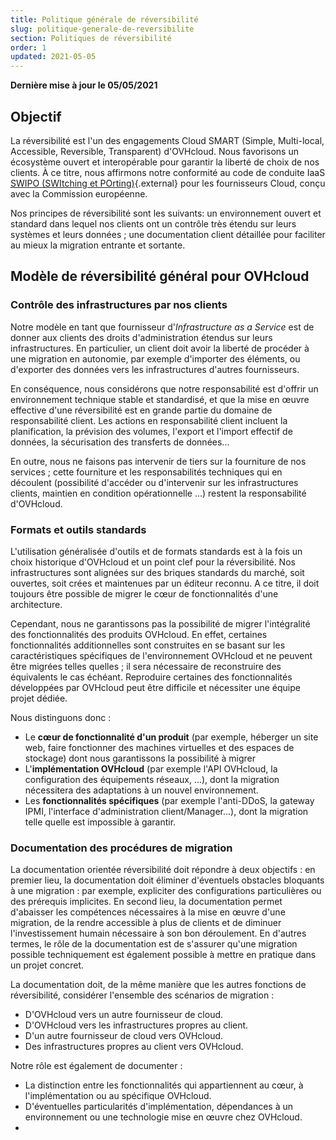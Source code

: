 ```yaml
---
title: Politique générale de réversibilité
slug: politique-generale-de-reversibilite
section: Politiques de réversibilité
order: 1
updated: 2021-05-05
---
```


**Dernière mise à jour le 05/05/2021**

## Objectif

La réversibilité est l'un des engagements Cloud SMART (Simple, Multi-local, Accessible, Reversible, Transparent) d'OVHcloud. Nous favorisons un écosystème ouvert et interopérable pour garantir la liberté de choix de nos clients. À ce titre, nous affirmons notre conformité au code de conduite IaaS [SWIPO (SWItching et POrting)](https://swipo.eu/download-section/copyrighted-downloads/){.external} pour les fournisseurs Cloud, conçu avec la Commission européenne.

Nos principes de réversibilité sont les suivants: un environnement ouvert et standard dans lequel nos clients ont un contrôle très étendu sur leurs systèmes et leurs données ; une documentation client détaillée pour faciliter au mieux la migration entrante et sortante.

## Modèle de réversibilité général pour OVHcloud

### Contrôle des infrastructures par nos clients

Notre modèle en tant que fournisseur d'*Infrastructure as a Service* est de donner aux clients des droits d'administration étendus sur leurs infrastructures. En particulier, un client doit avoir la liberté de procéder à une migration en autonomie, par exemple d'importer des éléments, ou d'exporter des données vers les infrastructures d'autres fournisseurs.

En conséquence, nous considérons que notre responsabilité est d'offrir un environnement technique stable et standardisé, et que la mise en œuvre effective d'une réversibilité est en grande partie du domaine de responsabilité client. Les actions en responsabilité client incluent la planification, la prévision des volumes, l'export et l'import effectif de données, la sécurisation des transferts de données...

En outre, nous ne faisons pas intervenir de tiers sur la fourniture de nos services ; cette fourniture et les responsabilités techniques qui en découlent (possibilité d'accéder ou d'intervenir sur les infrastructures clients, maintien en condition opérationnelle ...) restent la responsabilité d'OVHcloud.

### Formats et outils standards

L'utilisation généralisée d'outils et de formats standards est à la fois un choix historique d'OVHcloud et un point clef pour la réversibilité. Nos infrastructures sont alignées sur des briques standards du marché, soit ouvertes, soit crées et maintenues par un éditeur reconnu. A ce titre, il doit toujours être possible de migrer le cœur de fonctionnalités d'une architecture.

Cependant, nous ne garantissons pas la possibilité de migrer l'intégralité des fonctionnalités des produits OVHcloud. En effet, certaines fonctionnalités additionnelles sont construites en se basant sur les caractéristiques spécifiques de l'environnement OVHcloud et ne peuvent être migrées telles quelles ; il sera nécessaire de reconstruire des équivalents le cas échéant. Reproduire certaines des fonctionnalités développées par OVHcloud peut être difficile et nécessiter une équipe projet dédiée.

Nous distinguons donc :

- Le **cœur de fonctionnalité d'un produit** (par exemple, héberger un site web, faire fonctionner des machines virtuelles et des espaces de stockage) dont nous garantissons la possibilité à migrer
- L'**implémentation OVHcloud** (par exemple l'API OVHcloud, la configuration des équipements réseaux, ...), dont la migration nécessitera des adaptations à un nouvel environnement.
- Les **fonctionnalités spécifiques** (par exemple l'anti-DDoS, la gateway IPMI, l'interface d'administration client/Manager...), dont la migration telle quelle est impossible à garantir.

### Documentation des procédures de migration

La documentation orientée réversibilité doit répondre à deux objectifs : en premier lieu, la documentation doit éliminer d'éventuels obstacles bloquants à une migration : par exemple, expliciter des configurations particulières ou des prérequis implicites. En second lieu, la documentation permet d'abaisser les compétences nécessaires à la mise en œuvre d'une migration, de la rendre accessible à plus de clients et de diminuer l'investissement humain nécessaire à son bon déroulement. En d'autres termes, le rôle de la documentation est de s'assurer qu'une migration possible techniquement est également possible à mettre en pratique dans un projet concret.

La documentation doit, de la même manière que les autres fonctions de réversibilité, considérer l'ensemble des scénarios de migration :

- D'OVHcloud vers un autre fournisseur de cloud.
- D'OVHcloud vers les infrastructures propres au client.
- D'un autre fournisseur de cloud vers OVHcloud.
- Des infrastructures propres au client vers OVHcloud.

Notre rôle est également de documenter :

- La distinction entre les fonctionnalités qui appartiennent au cœur, à l'implémentation ou au spécifique OVHcloud.
- D'éventuelles particularités d'implémentation, dépendances à un environnement ou une technologie mise en œuvre chez OVHcloud.
- 